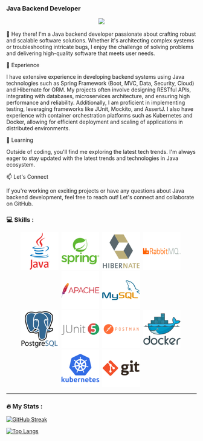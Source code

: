 ### Java Backend Developer

<div id="header" align="center">
  <img src="https://media.giphy.com/media/M9gbBd9nbDrOTu1Mqx/giphy.gif" width="100"/>
</div>

👋 Hey there! I'm a Java backend developer passionate about crafting robust and scalable software solutions. Whether it's architecting complex systems or troubleshooting intricate bugs, I enjoy the challenge of solving problems and delivering high-quality software that meets user needs.

💼 Experience

I have extensive experience in developing backend systems using Java technologies such as Spring Framework (Boot, MVC, Data, Security, Cloud) and Hibernate for ORM. My projects often involve designing RESTful APIs, integrating with databases, microservices architecture, and ensuring high performance and reliability. Additionally, I am proficient in implementing testing, leveraging frameworks like JUnit, Mockito, and AssertJ. I also have experience with container orchestration platforms such as Kubernetes and Docker, allowing for efficient deployment and scaling of applications in distributed environments.

🌱 Learning

Outside of coding, you'll find me exploring the latest tech trends. I'm always eager to stay updated with the latest trends and technologies in Java ecosystem. 

📫 Let's Connect

If you're working on exciting projects or have any questions about Java backend development, feel free to reach out! Let's connect and collaborate on GitHub.

### :computer: Skills :

<div align="center">
  <div>
    <img src="https://github.com/devicons/devicon/blob/master/icons/java/java-original-wordmark.svg" title="Java" alt="Java" width="100" height="100"/>&nbsp;
    <img src="https://github.com/devicons/devicon/blob/master/icons/spring/spring-original-wordmark.svg" title="Spring Framework" alt="Spring Framework" width="100" height="100"/>&nbsp;
    <img src="https://github.com/devicons/devicon/blob/master/icons/hibernate/hibernate-original-wordmark.svg" title="Hibernate ORM" alt="Hibernate ORM" width="100" height="100"/>&nbsp;
    <img src="https://github.com/devicons/devicon/blob/master/icons/rabbitmq/rabbitmq-original-wordmark.svg" title="RabbitMQ" alt="RabbitMQ" width="100" height="100"/>&nbsp;
    <img src="https://github.com/devicons/devicon/blob/master/icons/apache/apache-original-wordmark.svg" title="Apache Kafka" alt="Apache Kafka" width="100" height="100"/>&nbsp;
    <img src="https://github.com/devicons/devicon/blob/master/icons/mysql/mysql-original-wordmark.svg" title="MySQL" alt="MySQL" width="100" height="100"/>&nbsp;
  </div>

  <div align="center">
    <img src="https://github.com/devicons/devicon/blob/master/icons/postgresql/postgresql-original-wordmark.svg" title="PostgreSQL" alt="PostgreSQL" width="100" height="100"/>&nbsp;
    <img src="https://github.com/devicons/devicon/blob/master/icons/junit/junit-original-wordmark.svg" title="JUnit" alt="JUnit" width="100" height="100"/>&nbsp;
    <img src="https://github.com/devicons/devicon/blob/master/icons/postman/postman-original-wordmark.svg" title="Postman" alt="Postman" width="100" height="100"/>&nbsp;
    <img src="https://github.com/devicons/devicon/blob/master/icons/docker/docker-original-wordmark.svg" title="Docker" alt="Docker" width="100" height="100"/>&nbsp;
    <img src="https://github.com/devicons/devicon/blob/master/icons/kubernetes/kubernetes-plain-wordmark.svg" title="Kubernetes" alt="Kubernetes" width="100" height="100"/>&nbsp;
    <img src="https://github.com/devicons/devicon/blob/master/icons/git/git-original-wordmark.svg" title="Git" alt="Git" width="100" height="100"/>&nbsp;
  </div>
</div>

---

### :fire: My Stats :

[![GitHub Streak](http://github-readme-streak-stats.herokuapp.com?user=Kyialbek-Temirbekov&theme=dark&background=000000)](https://git.io/streak-stats)

[![Top Langs](https://github-readme-stats.vercel.app/api/top-langs/?username=Kyialbek-Temirbekov&theme=vision-friendly-dark)](https://github.com/anuraghazra/github-readme-stats)
